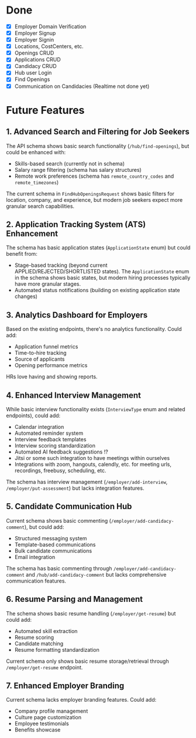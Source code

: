 # Done
- [x] Employer Domain Verification
- [x] Employer Signup
- [x] Employer Signin
- [x] Locations, CostCenters, etc.
- [x] Openings CRUD
- [x] Applications CRUD
- [x] Candidacy CRUD
- [x] Hub user Login
- [x] Find Openings
- [x] Communication on Candidacies (Realtime not done yet)

# Future Features

## 1. Advanced Search and Filtering for Job Seekers
The API schema shows basic search functionality (`/hub/find-openings`), but could be enhanced with:
- Skills-based search (currently not in schema)
- Salary range filtering (schema has salary structures)
- Remote work preferences (schema has `remote_country_codes` and `remote_timezones`)

The current schema in `FindHubOpeningsRequest` shows basic filters for location, company, and experience, but modern job seekers expect more granular search capabilities.

## 2. Application Tracking System (ATS) Enhancement
The schema has basic application states (`ApplicationState` enum) but could benefit from:
- Stage-based tracking (beyond current APPLIED/REJECTED/SHORTLISTED states). The `ApplicationState` enum in the schema shows basic states, but modern hiring processes typically have more granular stages.
- Automated status notifications (building on existing application state changes)
 
## 3. Analytics Dashboard for Employers
Based on the existing endpoints, there's no analytics functionality. Could add:
- Application funnel metrics
- Time-to-hire tracking
- Source of applicants
- Opening performance metrics

HRs love having and showing reports.

## 4. Enhanced Interview Management
While basic interview functionality exists (`InterviewType` enum and related endpoints), could add:
- Calendar integration
- Automated reminder system
- Interview feedback templates
- Interview scoring standardization
- Automated AI feedback suggestions !?
- Jitsi or some such integration to have meetings within ourselves
- Integrations with zoom, hangouts, calendly, etc. for meeting urls, recordings, freebusy, scheduling, etc.

The schema has interview management (`/employer/add-interview`, `/employer/put-assessment`) but lacks integration features.

## 5. Candidate Communication Hub
Current schema shows basic commenting (`/employer/add-candidacy-comment`), but could add:
- Structured messaging system
- Template-based communications
- Bulk candidate communications
- Email integration

The schema has basic commenting through `/employer/add-candidacy-comment` and `/hub/add-candidacy-comment` but lacks comprehensive communication features.

## 6. Resume Parsing and Management
The schema shows basic resume handling (`/employer/get-resume`) but could add:
- Automated skill extraction
- Resume scoring
- Candidate matching
- Resume formatting standardization

Current schema only shows basic resume storage/retrieval through `/employer/get-resume` endpoint.

## 7. Enhanced Employer Branding
Current schema lacks employer branding features. Could add:
- Company profile management
- Culture page customization
- Employee testimonials
- Benefits showcase
